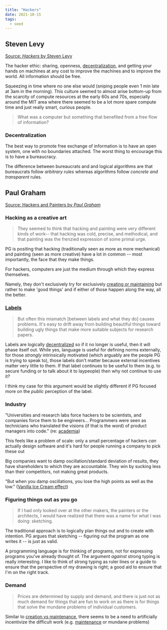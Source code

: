 ```yaml
---
title: "Hackers"
date: 2021-10-15
tags:
  - seed
---
```


## Steven Levy

[Source: _Hackers_ by Steven Levy](https://classes.visitsteve.com/hacking/wp-content/Steven-Levy-Hackers-ch1+2.pdf)

The hacker ethic: sharing, openness, [decentralization](thoughts/decentralization.md), and getting your hands on machines at any cost to improve the machines and to improve the world. All information should be free.

Squeezing in time where no one else would (sniping people even 1 min late at 3am in the morning). This culture seemed to almost arise bottom-up from the scarcity of compute resources at the early 60s and 70s, especially around the MIT area where there seemed to be a lot more spare compute time and just really smart, curious people.

> What was a computer but something that benefited from a free flow of information?

### Decentralization

The best way to promote free exchange of information is to have an open system, one with no boundaries attached. The worst thing to encourage this is to have a bureaucracy.

The difference between bureaucrats and and logical algorithms are that bureaucrats follow _arbitrary rules_ whereas algorithms follow _concrete and transparent_ rules.

## Paul Graham

[Source: Hackers and Painters by _Paul Graham_](http://www.paulgraham.com/hp.html)

### Hacking as a creative art

> They seemed to think that hacking and painting were very different kinds of work-- that hacking was cold, precise, and methodical, and that painting was the frenzied expression of some primal urge.

PG is positing that hacking (traditionally seen as more as more mechanical) and painting (seen as more creative) have a lot in common -- most importantly, the face that they make things.

For hackers, computers are just the medium through which they express themselves.

Namely, they don't exclusively try for exclusively [creating or maintaining](thoughts/creation%20vs%20maintenance.md) but rather to make 'good things' and if either of those happen along the way, all the better.

### [Labels](thoughts/quantization.md)

> But often this mismatch [between labels and what they do] causes problems. It's easy to drift away from building beautiful things toward building ugly things that make more suitable subjects for research papers.

Labels are logically [decentralized](thoughts/decentralization.md) so if it no longer is useful, then it will phase itself out. While yes, language is useful for defining norms externally, for those _strongly_ intrinsically motivated (which arguably are the people PG is trying to speak to), those labels don't matter because external incentives matter very little to them. If that label continues to be useful to them (e.g. to secure funding or to talk about it to laypeople) then why not continue to use it?

I think my case for this argument would be slightly different if PG focused more on the _public_ perception of the label.

### Industry

"Universities and research labs force hackers to be scientists, and companies force them to be engineers... Programmers were seen as technicians who translated the visions (if that is the word) of product managers into code." (re: [academia](thoughts/academia.md))

This feels like a problem of scale: only a small percentage of hackers _can_ actually design software and it's hard for people running a company to pick these out

Big companies want to damp oscillation/standard deviation of results, they have shareholders to which they are accountable. They win by sucking less than their competitors, not making great products.

"But when you damp oscillations, you lose the high points as well as the low." ([Vanilla Ice Cream effect](thoughts/Vanilla%20Ice%20Cream%20effect.md))

### Figuring things out as you go

> If I had only looked over at the other makers, the painters or the architects, I would have realized that there was a name for what I was doing: sketching.

The traditional approach is to logically plan things out and to create with intention. PG argues that sketching -- figuring out the program as one writes it -- is just as valid.

A programming language is for thinking of programs, not for expressing programs you've already thought of. The argument _against_ strong typing is really interesting. I like to think of strong typing as ruler lines or a guide to ensure that the perspective of my drawing is right; a good aid to ensure that I'm on the right track.

### Demand

> Prices are determined by supply and demand, and there is just not as much demand for things that are fun to work on as there is for things that solve the mundane problems of individual customers.

Similar to [creation vs maintenance](thoughts/creation%20vs%20maintenance.md), there seems to be a need to artificially incentivize the difficult work (e.g. [maintenance](thoughts/maintenance.md) or mundane problems)
